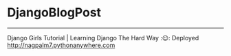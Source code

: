 # DjangoBlogPost
----------------
Django Girls Tutorial | Learning Django The Hard Way ::wink::
Deployed http://nagpalm7.pythonanywhere.com

